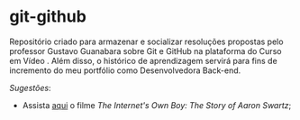 # git-github
Repositório criado para armazenar e socializar resoluções propostas pelo professor Gustavo Guanabara sobre Git e GitHub na plataforma do Curso em Vídeo . Além disso, o histórico de aprendizagem servirá para fins de incremento do meu portfólio como Desenvolvedora Back-end.


*Sugestões*:
- Assista [aqui](https://www.youtube.com/watch?v=2uj1EeiuK5U) o filme *The Internet's Own Boy: The Story of Aaron Swartz*;